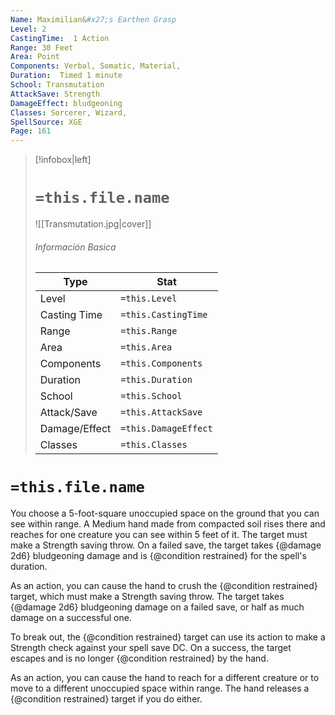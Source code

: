 ```yaml
---
Name: Maximilian&#x27;s Earthen Grasp
Level: 2
CastingTime:  1 Action 
Range: 30 Feet
Area: Point
Components: Verbal, Somatic, Material, 
Duration:  Timed 1 minute
School: Transmutation
AttackSave: Strength
DamageEffect: bludgeoning
Classes: Sorcerer, Wizard, 
SpellSource: XGE
Page: 161
---
```


>[!infobox|left]
># `=this.file.name`
>![[Transmutation.jpg|cover]]
> ###### Información Basica
> Type |  Stat |
> ---|---|
> Level | `=this.Level` |
> Casting Time | `=this.CastingTime` |
> Range | `=this.Range` |
> Area | `=this.Area` |
> Components | `=this.Components` |
> Duration | `=this.Duration` |
> School | `=this.School` |
> Attack/Save | `=this.AttackSave` |
> Damage/Effect | `=this.DamageEffect` |
> Classes | `=this.Classes` |

# `=this.file.name`
You choose a 5-foot-square unoccupied space on the ground that you can see within range. A Medium hand made from compacted soil rises there and reaches for one creature you can see within 5 feet of it. The target must make a Strength saving throw. On a failed save, the target takes {@damage 2d6} bludgeoning damage and is {@condition restrained} for the spell&#x27;s duration.

As an action, you can cause the hand to crush the {@condition restrained} target, which must make a Strength saving throw. The target takes {@damage 2d6} bludgeoning damage on a failed save, or half as much damage on a successful one.

To break out, the {@condition restrained} target can use its action to make a Strength check against your spell save DC. On a success, the target escapes and is no longer {@condition restrained} by the hand.

As an action, you can cause the hand to reach for a different creature or to move to a different unoccupied space within range. The hand releases a {@condition restrained} target if you do either.



 


 


 


 


